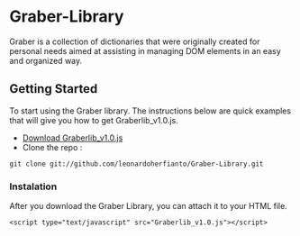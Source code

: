 # Graber-Library
Graber is a collection of dictionaries that were originally created for personal needs aimed at assisting in managing DOM elements in an easy and organized way.

## Getting Started

To start using the Graber library. The instructions below are quick examples that will give you how to get Graberlib_v1.0.js.

* [Download Graberlib_v1.0.js](https://github.com/leonardoherfianto/Graber-Library/zipball/master)
* Clone the repo :
```
git clone git://github.com/leonardoherfianto/Graber-Library.git
```
### Instalation

After you download the Graber Library, you can attach it to your HTML file.

```
<script type="text/javascript" src="Graberlib_v1.0.js"></script>
```
